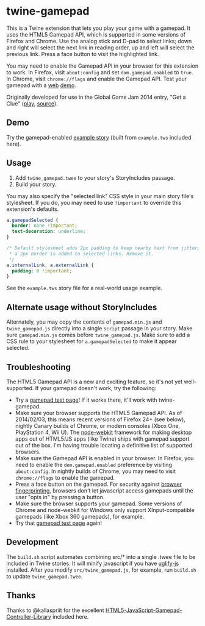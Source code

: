 twine-gamepad
=============

This is a Twine extension that lets you play your game with a gamepad. It uses
the HTML5 Gamepad API, which is supported in some versions of Firefox and
Chrome. Use the analog stick and D-pad to select links; down and right will
select the next link in reading order, up and left will select the previous link.
Press a face button to visit the highlighted link.

You may need to enable the Gamepad API in your browser for this extension to
work. In Firefox, visit `about:config` and set `dom.gamepad.enabled` to `true`.
In Chrome, visit `chrome://flags` and enable the Gamepad API. Test your gamepad
with a [web](http://luser.github.io/gamepadtest/) [demo](http://html5gamepad.com/).

Originally developed for use in the Global Game Jam 2014 entry, "Get a Clue"
([play](http://get-a-clue.herokuapp.com),
[source](https://github.com/benjamingold/GGJ14GetAClue/)).

## Demo

Try the gamepad-enabled [example story](https://mildmojo.github.io/twine-gamepad/example)
(built from `example.tws` included here).

## Usage

1. Add `twine_gamepad.twee` to your story's StoryIncludes passage.
2. Build your story.

You may also specify the "selected link" CSS style in your main story file's
stylesheet. If you do, you may need to use `!important` to override this
extension's defaults.

```css
a.gamepadSelected {
  border: none !important;
  text-decoration: underline;
}

/* Default stylesheet adds 2px padding to keep nearby text from jittering when
 * a 2px border is added to selected links. Remove it.
 */
a.internalLink, a.externalLink {
  padding: 0 !important;
}
```

See the `example.tws` story file for a real-world usage example.

## Alternate usage without StoryIncludes

Alternately, you may copy the contents of `gamepad.min.js` and
`twine_gamepad.js` directly into a single `script` passage in your story. Make
sure `gamepad.min.js` comes before `twine_gamepad.js`. Make sure to add a CSS
rule to your stylesheet for `a.gamepadSelected` to make it appear selected.

## Troubleshooting

The HTML5 Gamepad API is a new and exciting feature, so it's not yet
well-supported. If your gamepad doesn't work, try the following:

- Try a [gamepad test page](http://luser.github.io/gamepadtest/)! If it works
  there, it'll work with twine-gamepad.
- Make sure your browser supports the HTML5 Gamepad API. As of 2014/02/03, this
  means recent versions of Firefox 24+ (see below), nightly Canary builds of
  Chrome, or modern consoles (Xbox One, PlayStation 4, Wii U). The
  [node-webkit](https://github.com/rogerwang/node-webkit) framework for making
  desktop apps out of HTML5/JS apps (like Twine) ships with gamepad support out
  of the box. I'm having trouble locating a definitive list of supported browsers.
- Make sure the Gamepad API is enabled in your browser. In Firefox, you need
  to enable the `dom.gamepad.enabled` preference by visiting `about:config`. In
  nightly builds of Chrome, you may need to visit `chrome://flags` to enable the
  gamepad.
- Press a face button on the gamepad. For security against
  [browser fingerprinting](https://panopticlick.eff.org/), browsers don't let
  javascript access gamepads until the user "opts in" by pressing a button.
- Make sure the browser supports your gamepad. Some versions of Chrome and
  node-webkit for Windows only support XInput-compatible gamepads (like Xbox 360
  gamepads), for example.
- Try that [gamepad test page](http://luser.github.io/gamepadtest/) again!

## Development

The `build.sh` script automates combining src/* into a single .twee file to be
included in Twine stories. It will minify javascript if you have
[uglify-js](https://github.com/mishoo/UglifyJS) installed. After you modify
`src/twine_gamepad.js`, for example, run `build.sh` to update
`twine_gamepad.twee`.

## Thanks

Thanks to @kallaspriit for the excellent [HTML5-JavaScript-Gamepad-Controller-Library](https://github.com/kallaspriit/HTML5-JavaScript-Gamepad-Controller-Library) included here.
